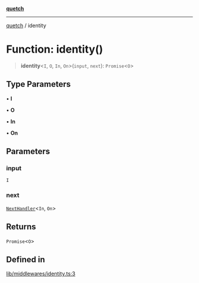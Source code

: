 [**quetch**](../README.md)

***

[quetch](../README.md) / identity

# Function: identity()

> **identity**\<`I`, `O`, `In`, `On`\>(`input`, `next`): `Promise`\<`O`\>

## Type Parameters

• **I**

• **O**

• **In**

• **On**

## Parameters

### input

`I`

### next

[`NextHandler`](../type-aliases/NextHandler.md)\<`In`, `On`\>

## Returns

`Promise`\<`O`\>

## Defined in

[lib/middlewares/identity.ts:3](https://github.com/nevoland/quetch/blob/d3c3874b3b683738adb5be9e083a7d95e2758c83/lib/middlewares/identity.ts#L3)
